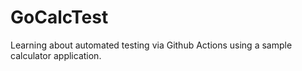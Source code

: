 # GoCalcTest
Learning about automated testing via Github Actions using a sample calculator application.
